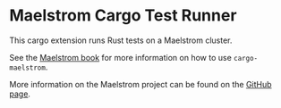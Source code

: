 # Maelstrom Cargo Test Runner

This cargo extension runs Rust tests on a Maelstrom cluster.

See the [Maelstrom book](https://maelstrom-software.com/book/) for
more information on how to use `cargo-maelstrom`.

More information on the Maelstrom project can be found on the [GitHub
page](https://github.com/maelstrom-software/maelstrom).

